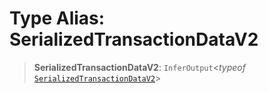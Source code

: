 # Type Alias: SerializedTransactionDataV2

> **SerializedTransactionDataV2**: `InferOutput`\<_typeof_ [`SerializedTransactionDataV2`](../variables/SerializedTransactionDataV2.md)\>
